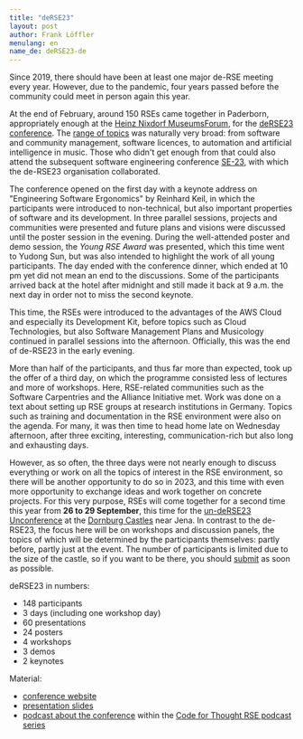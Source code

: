 ```yaml
---
title: "deRSE23"
layout: post
author: Frank Löffler
menulang: en
name_de: deRSE23-de
---
```


Since 2019, there should have been at least one major de-RSE meeting every year.
However, due to the pandemic, four years passed before the community could meet in person again this year.

At the end of February, around 150 RSEs came together in Paderborn, appropriately enough at the [Heinz Nixdorf MuseumsForum](https://www.hnf.de/home.html), for the [deRSE23 conference](https://de-rse23.sciencesconf.org/).
The [range of topics](https://de-rse23.sciencesconf.org/program/graphic) was naturally very broad: from software and community management, software licences, to automation and artificial intelligence in music.
Those who didn't get enough from that could also attend the subsequent software engineering conference [SE-23](https://se-2023.gi.de/), with which the de-RSE23 organisation collaborated.

The conference opened on the first day with a keynote address on "Engineering Software Ergonomics" by Reinhard Keil, in which the participants were introduced to non-technical, but also important properties of software and its development.
In three parallel sessions, projects and communities were presented and future plans and visions were discussed until the poster session in the evening.
During the well-attended poster and demo session, the _Young RSE Award_ was presented, which this time went to Yudong Sun, but was also intended to highlight the work of all young participants.
The day ended with the conference dinner, which ended at 10 pm yet did not mean an end to the discussions.
Some of the participants arrived back at the hotel after midnight and still made it back at 9 a.m. the next day in order not to miss the second keynote.

This time, the RSEs were introduced to the advantages of the AWS Cloud and especially its Development Kit, before topics such as Cloud Technologies, but also Software Management Plans and Musicology continued in parallel sessions into the afternoon.
Officially, this was the end of de-RSE23 in the early evening.

More than half of the participants, and thus far more than expected, took up the offer of a third day, on which the programme consisted less of lectures and more of workshops.
Here, RSE-related communities such as the Software Carpentries and the Alliance Initiative met.
Work was done on a text about setting up RSE groups at research institutions in Germany.
Topics such as training and documentation in the RSE environment were also on the agenda.
For many, it was then time to head home late on Wednesday afternoon, after three exciting, interesting, communication-rich but also long and exhausting days.

However, as so often, the three days were not nearly enough to discuss everything or work on all the topics of interest in the RSE environment, so there will be another opportunity to do so in 2023, and this time with even more opportunity to exchange ideas and work together on concrete projects.
For this very purpose, RSEs will come together for a second time this year from **26 to 29 September**, this time for the [un-deRSE23 Unconference](https://un-derse23.sciencesconf.org/index) at the [Dornburg Castles](https://www.thueringerschloesser.de/objekt/dornburg/) near Jena.
In contrast to the de-RSE23, the focus here will be on workshops and discussion panels, the topics of which will be determined by the participants themselves: partly before, partly just at the event.
The number of participants is limited due to the size of the castle, so if you want to be there, you should [submit](https://un-derse23.sciencesconf.org/index) as soon as possible.

deRSE23 in numbers:

- 148 participants
- 3 days (including one workshop day)
- 60 presentations
- 24 posters
- 4 workshops
- 3 demos
- 2 keynotes

Material:

- [conference website](https://de-rse23.sciencesconf.org/)
- [presentation slides](https://zenodo.org/communities/derse23/)
- [podcast about the conference](https://codeforthought.buzzsprout.com/1326658/12418842-en-conference-german-rse-conference-2023) within the [Code for Thought RSE podcast series](https://www.patreon.com/codeforthought)
